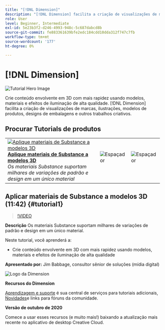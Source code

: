 ```yaml
---
title: "[!DNL Dimension]"
description: "[!DNL Dimension] facilita a criação de visualizações de marcas, ilustrações, modelos de produtos, designs de embalagens e outros trabalhos criativos"
role: User
level: Beginner, Intermediate
exl-id: 5e23b3f2-d246-4993-948c-5c687dabcd8b
source-git-commit: fe883361639bfe2edc184cdd10dda312f747c7fb
workflow-type: tm+mt
source-wordcount: '177'
ht-degree: 0%

---
```


# [!DNL Dimension]

![Tutorial Hero Image](../assets/Dimenio.jpg)

Crie conteúdo envolvente em 3D com mais rapidez usando modelos, materiais e efeitos de iluminação de alta qualidade. [!DNL Dimension] facilita a criação de visualizações de marcas, ilustrações, modelos de produtos, designs de embalagens e outros trabalhos criativos.

## Procurar Tutorials de produtos

<table style="table-layout:fixed">
<tr>
 <td>
   <a href="dimension.md#tutorial1">
      <img alt="Aplique materiais de Substance a modelos 3D" src="../assets/dimension_substanceAndGraphics_babbage_thumbnail.jpg" />
   </a>
    <div>
   <a href="dimension.md#tutorial1"><strong>Aplique materiais de Substance a modelos 3D</strong></a>
    </div>
    <em>Os materiais Substance suportam milhares de variações de padrão e design em um único material</em>
    <br>
  </td>
  <td>
    <img alt="Espaçador" src="../assets/Whitespacer.png" />
    <div>
    <br>
  </td>
  <td>
    <img alt="Espaçador" src="../assets/Whitespacer.png" />
    <div>
    <br>
  </td>
</tr>
</table>

## Aplicar materiais de Substance a modelos 3D (11:42) {#tutorial1}

>[!VIDEO](https://video.tv.adobe.com/v/326944?hidetitle=true)

**Descrição**
Os materiais Substance suportam milhares de variações de padrão e design em um único material.

Neste tutorial, você aprenderá a:
* Crie conteúdo envolvente em 3D com mais rapidez usando modelos, materiais e efeitos de iluminação de alta qualidade

**Apresentado por:**
Jim Babbage, consultor sênior de soluções (mídia digital)

![Logo da Dimension](../assets/dn_appicon_96.png)

**Recursos do Dimension**

[Aprendizagem e suporte](https://helpx.adobe.com/support/dimension.html) é sua central de serviços para tutoriais adicionais, [Novidades](https://helpx.adobe.com/dimension/user-guide.html/dimension/using/whats-new.ug.html)e links para fóruns da comunidade.

**Versão de outubro de 2020**

Comece a usar esses recursos (e muito mais!) baixando a atualização mais recente no aplicativo de desktop Creative Cloud.
